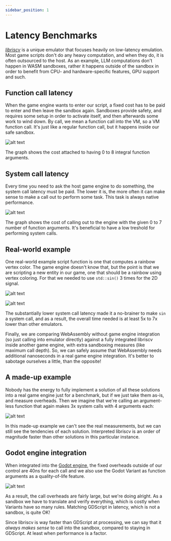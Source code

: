 ```yaml
---
sidebar_position: 1
---
```


# Latency Benchmarks

[_libriscv_](https://github.com/libriscv/libriscv) is a unique emulator that focuses heavily on low-latency emulation. Most game scripts don't do any heavy computation, and when they do, it is often outsourced to the host. As an example, LLM computations don't happen in WASM sandboxes, rather it happens outside of the sandbox in order to benefit from CPU- and hardware-specific features, GPU support and such.


## Function call latency

When the game engine wants to enter our script, a fixed cost has to be paid to enter and then leave the sandbox again. Sandboxes provide safety, and requires some setup in order to activate itself, and then afterwards some work to wind down. By call, we mean a function call into the VM, so a VM function call. It's just like a regular function call, but it happens inside our safe sandbox.

![alt text](/img/performance/Function_call_overhead_(lowest_seen).png)

The graph shows the cost attached to having 0 to 8 integral function arguments.


## System call latency

Every time you need to ask the host game engine to do something, the system call latency must be paid. The lower it is, the more often it can make sense to make a call out to perform some task. This task is always native performance.

![alt text](/img/performance/Single_system_call_overhead_(lowest_seen).png)

The graph shows the cost of calling out to the engine with the given 0 to 7 number of function arguments. It's beneficial to have a low treshold for performing system calls.


## Real-world example

One real-world example script function is one that computes a rainbow vertex color. The game engine doesn't know that, but the point is that we are scripting a new entity in our game, one that should be a rainbow using vertex coloring. For that we needed to use `std::sin()` 3 times for the 2D signal.

![alt text](/img/performance/Script_function_Rainbow_block_vertex_color_(3x_sinf).png)

![alt text](/img/performance/Compare_rainbow_color_calculation_(3x_sinf).png)

The substantially lower system call latency made it a no-brainer to make `sin` a system call, and as a result, the overall time needed is at least 5x to 7x lower than other emulators.

Finally, we are comparing WebAssembly without game engine integration (so just calling into emulator directly) against a fully integrated libriscv inside another game engine, with extra sandboxing measures (like maximum call depth). So, we can safely assume that WebAssembly needs additional nanoseconds in a real game engine integration. It's better to sabotage ourselves a little, than the opposite!


## A made-up example

Nobody has the energy to fully implement a solution of all these solutions into a real game engine just for a benchmark, but if we just take them as-is, and measure overheads. Then we imagine that we're calling an argument-less function that again makes 3x system calls with 4 arguments each:

![alt text](/img/performance/Made-up_example.png)

In this made-up example we can't see the real measurements, but we can still see the tendencies of each solution. Interpreted libriscv is an order of magnitude faster than other solutions in this particular instance.


## Godot engine integration

When integrated into the [Godot engine](https://godotengine.org/), the fixed overheads outside of our control are 40ns for each call and we also use the Godot Variant as function arguments as a quality-of-life feature.

![alt text](/img/performance/GDScript_vs_Sandbox_function_calls_in_Godot.png)

As a result, the call overheads are fairly large, but we're doing alright. As a sandbox we have to translate and verify everything, which is costly when Variants have so many rules. Matching GDScript in latency, which is not a sandbox, is quite OK!

Since libriscv is way faster than GDScript at processing, we can say that it *always makes sense* to call into the sandbox, compared to staying in GDScript. At least when performance is a factor.
